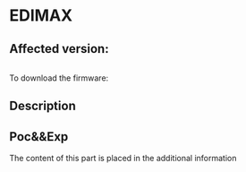 # EDIMAX

## Affected version:

```

```

To download the firmware: 

## Description



## Poc&&Exp

The content of this part is placed in the additional information
